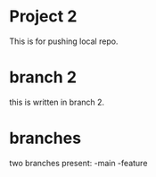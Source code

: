 # Project 2
This is for pushing local repo.

# branch 2 
this is written in branch 2.

# branches
two branches present:
-main
-feature
